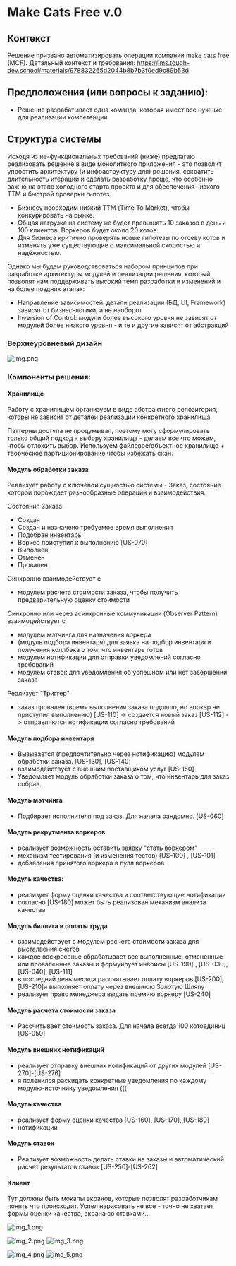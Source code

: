
# Make Cats Free v.0

## Контекст

Решение призвано автоматизировать операции компании make cats free (MCF).
Детальный контекст и требования: https://lms.tough-dev.school/materials/978832265d2044b8b7b3f0ed9c89b53d


## Предположения (или вопросы к заданию):
- Решение разрабатывает одна команда, которая имеет все нужные для реализации компетенции

## Структура системы

Исходя из не-функциональных требований (ниже) предлагаю реализовать решение в виде монолитного приложения - это позволит упростить архитектуру (и инфраструктуру для) решения, сократить длительность итераций и сделать разработку проще, что особенно важно на этапе холодного старта проекта и для обеспечения низкого ТТМ и быстрой проверки гипотез. 

- Бизнесу необходим низкий ТТМ (Time To Market), чтобы конкурировать на рынке.
- Общая нагрузка на систему не будет превышать 10 заказов в день и 100 клиентов. Воркеров будет около 20 котов.
- Для бизнеса критично проверять новые гипотезы по отсеву котов и изменять уже существующие с максимальной скоростью и надёжностью.

Однако мы будем руководствоваться набором принципов при разработке архитектуры модулей и реализации решения, который позволят нам поддерживать высокий темп разработки и изменений и на более поздних этапах:

- Направление зависимостей: детали реализации (БД, UI, Framework) зависят от бизнес-логики, а не наоборот
- Inversion of Control: модули более высокого уровня не зависят от модулей более низкого уровня - и те и другие зависят от абстракций

### Верхнеуровневый дизайн

![img.png](img.png)

###  Компоненты решения:

#### Хранилище 
Работу с хранилищем организуем в виде абстрактного репозитория, которы не зависит от деталей реализации конкретного хранилища. 

Паттерны доступа не продумывал, поэтому могу сформулировать только общий подход к выбору хранилища - делаем все что можем, чтобы отложить выбор. Используем файловое/объектное хранилище + творческое партиционирование чтобы избежать скан. 

#### Модуль обработки заказа
Реализует работу с ключевой сущностью системы - Заказ, состояние которой порождает разнообразные операции и взаимодействия. 

Состояния Заказа:
- Создан
- Создан и назначено требуемое время выполнения
- Подобран инвентарь
- Воркер приступил к выполнению  [US-070]
- Выполнен
- Отменен
- Провален

Синхронно взаимодействует с 
- модулем расчета стоимости заказа, чтобы получить предварительную оценку стоимости 

Синхронно или через асинхронные коммуникации (Observer Pattern) взаимодействует с
- модулем мэтчинга для назначения воркера 
- (модуль подбора инвентаря) для заявка на подбор инвентаря  и получения коллбэка о том, что инвентарь готов 
- модулем нотификации для отправки уведомлений согласно требований
- модулем ставок для уведомления об успешном или нет завершении заказа

Реализует "Триггер"
- заказ провален (время выполнения заказа подошло, но воркер не приступил выполнению) [US-110]
    -> создается новый заказ [US-112]
    -> отправляются нотификации согласно требований


#### Модуль подбора инвентаря
- Вызывается (предпочтительно через нотификацию) модулем обработки заказа.  [US-130], [US-140]
- взаимодействует с внешним поставщиком услуг [US-150]
- Уведомляет модуль обработки заказа о том, что инвентарь для заказ собран. 

#### Модуль мэтчинга
- Подбирает исполнителя под заказ. Для начала рандомно.  [US-060]

#### Модуль рекрутмента воркеров
- реализует возможность оставить заявку "стать воркером" 
- механизм тестирования (и изменения тестов) [US-100] , [US-101] 
- добавления принятого воркера в пулл воркеров

#### Модуль качества:
- реализует форму оценки качества и соответствующие нотификации
- согласно [US-180] может быть реализован механизм анализа качества


#### Модуль биллига и оплаты труда
- взаимодействует с модулем расчета стоимости  заказа для высталвения счетов
- каждое воскресенье обрабатывает все выполненные, отмененные или проваленные заказы и формуирует инвойсы [US-190] , [US-030], [US-040], [US-111]
- в последний день месяца рассчитывает оплату воркеров [US-200], [US-210]и выполняет оплату через внешнюю Золотую Шляпу
- реализует право менеджера выдать премию воркеру [US-240] 

#### Модуль расчета стоимости заказа
- Рассчитывает стоимость заказа. Для начала всегда 100 котоединиц [US-050] 


#### Модуль внешних нотификаций
- реализует отправку внешних нотификаций от других модулей [US-270]-[US-276]
- я поленился раскидать конкретные уведомления по каждому модулю-источнику уведомления (((

#### Модуль качества
- реализует форму оценки качества [US-160], [US-170], [US-180]
- нотификации

#### Модуль ставок
- Реализует возможность делать ставки на заказы и автоматический расчет результатов ставок [US-250]-[US-262]

#### Клиент

Тут должны быть мокапы экранов, которые позволят разработчикам понять что происходит. Успел нарисовать не все - точно не хватает формы оценки качества, экрана со ставками...

![img_1.png](img_1.png)

![img_2.png](img_2.png)
![img_3.png](img_3.png)


![img_4.png](img_4.png)
![img_5.png](img_5.png)

